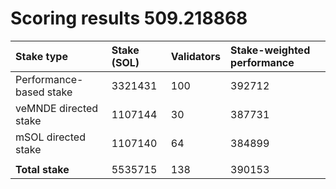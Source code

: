 # Scoring results 509.218868

| Stake type              | Stake (SOL) | Validators | Stake-weighted performance |
|:------------------------|:------------|:-----------|:---------------------------|
| Performance-based stake | 3321431     | 100        | 392712                     |
| veMNDE directed stake   | 1107144     | 30         | 387731                     |
| mSOL directed stake     | 1107140     | 64         | 384899                     |
|                         |             |            |                            |
| **Total stake**         | 5535715     | 138        | 390153                     |
